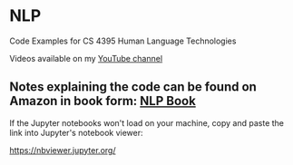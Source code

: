 # NLP
Code Examples for CS 4395 Human Language Technologies

Videos available on my [YouTube channel](https://www.youtube.com/playlist?list=PLfe6IcA_dEWk_OYj4vLz5jBqvLTc7JJOc)

Notes explaining the code can be found on Amazon in book form: [NLP Book](https://www.amazon.com/Exploring-NLP-Python-Building-Understanding/dp/B08P8QKDZK/)
---
If the Jupyter notebooks won't load on your machine, copy and paste the link into Jupyter's notebook viewer:

https://nbviewer.jupyter.org/
